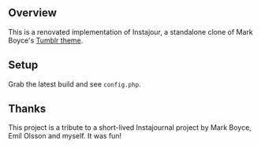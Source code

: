 ## Overview 

This is a renovated implementation of Instajour, a standalone clone of Mark
Boyce's [Tumblr theme](https://nstajournal.tumblr.com/fortumblr).

## Setup

Grab the latest build and see `config.php`.

## Thanks

This project is a tribute to a short-lived Instajournal project by Mark Boyce,
Emil Olsson and myself. It was fun!
